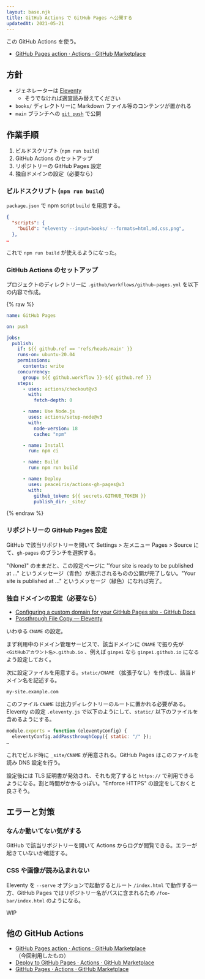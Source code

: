 ```yaml
---
layout: base.njk
title: GitHub Actions で GitHub Pages へ公開する
updatedAt: 2021-05-21
---
```


この GitHub Actions を使う。

- [GitHub Pages action · Actions · GitHub Marketplace](https://github.com/marketplace/actions/github-pages-action)

## 方針

- ジェネレーターは [Eleventy](../eleventy/)
  - そうでなければ適宜読み替えてください
- `books/` ディレクトリーに Markdown ファイル等のコンテンツが置かれる
- `main` ブランチへの [`git push`](https://docs.github.com/en/actions/using-workflows/events-that-trigger-workflows#push) で公開

## 作業手順

1. ビルドスクリプト (`npm run build`)
2. GitHub Actions のセットアップ
3. リポジトリーの GitHub Pages 設定
4. 独自ドメインの設定（必要なら）

### ビルドスクリプト (`npm run build`)

`package.json` で npm script `build` を用意する。

```json
{
  "scripts": {
    "build": "eleventy --input=books/ --formats=html,md,css,png",
  },
…
```

これで `npm run build` が使えるようになった。

### GitHub Actions のセットアップ

プロジェクトのディレクトリーに `.github/workflows/github-pages.yml` を以下の内容で作成。

{% raw %}
```yml
name: GitHub Pages

on: push

jobs:
  publish:
    if: ${{ github.ref == 'refs/heads/main' }}
    runs-on: ubuntu-20.04
    permissions:
      contents: write
    concurrency:
      group: ${{ github.workflow }}-${{ github.ref }}
    steps:
      - uses: actions/checkout@v3
        with:
          fetch-depth: 0

      - name: Use Node.js
        uses: actions/setup-node@v3
        with:
          node-version: 18
          cache: "npm"

      - name: Install
        run: npm ci

      - name: Build
        run: npm run build

      - name: Deploy
        uses: peaceiris/actions-gh-pages@v3
        with:
          github_token: ${{ secrets.GITHUB_TOKEN }}
          publish_dir: _site/
```
{% endraw %} 

### リポジトリーの GitHub Pages 設定

GitHub で該当リポジトリーを開いて Settings > 左メニュー Pages > Source にて、`gh-pages` のブランチを選択する。

"(None)" のままだと、この設定ページに "Your site is ready to be published at ..." というメッセージ（青色）が表示されるものの公開が完了しない。"Your site is published at ..." というメッセージ（緑色）になれば完了。

### 独自ドメインの設定（必要なら）

- [Configuring a custom domain for your GitHub Pages site - GitHub Docs](https://docs.github.com/en/pages/configuring-a-custom-domain-for-your-github-pages-site)
- [Passthrough File Copy — Eleventy](https://www.11ty.dev/docs/copy/)

いわゆる `CNAME` の設定。

まず利用中のドメイン管理サービスで、該当ドメインに `CNAME` で振り先が `<GitHubアカウント名>.github.io` 、例えば `ginpei` なら `ginpei.github.io` になるよう設定しておく。

次に設定ファイルを用意する。`static/CNAME` （拡張子なし）を作成し、該当ドメイン名を記述する。

```
my-site.example.com
```

このファイル `CNAME` は出力ディレクトリーのルートに置かれる必要がある。Eleventy の設定 `.eleventy.js` で以下のようにして、`static/` 以下のファイルを含めるようにする。

```js
module.exports = function (eleventyConfig) {
  eleventyConfig.addPassthroughCopy({ static: "/" });
…
```

これでビルド時に `_site/CNAME` が用意される。GitHub Pages はこのファイルを読み DNS 設定を行う。

設定後には TLS 証明書が発効され、それも完了すると `https://` で利用できるようになる。割と時間がかかるっぽい。"Enforce HTTPS" の設定をしておくと良さそう。

## エラーと対策

### なんか動いてない気がする

GitHub で該当リポジトリーを開いて Actions からログが閲覧できる。エラーが起きていないか確認する。

### CSS や画像が読み込まれない

Eleventy を `--serve` オプションで起動するとルート `/index.html` で動作する一方、GitHub Pages ではリポジトリー名がパスに含まれるため `/foo-bar/index.html` のようになる。

WIP

## 他の GitHub Actions

- [GitHub Pages action · Actions · GitHub Marketplace](https://github.com/marketplace/actions/github-pages-action) （今回利用したもの）
- [Deploy to GitHub Pages · Actions · GitHub Marketplace](https://github.com/marketplace/actions/deploy-to-github-pages)
- [GitHub Pages · Actions · GitHub Marketplace](https://github.com/marketplace/actions/github-pages)
